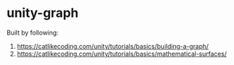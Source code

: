 # unity-graph

Built by following:

1. https://catlikecoding.com/unity/tutorials/basics/building-a-graph/
2. https://catlikecoding.com/unity/tutorials/basics/mathematical-surfaces/
